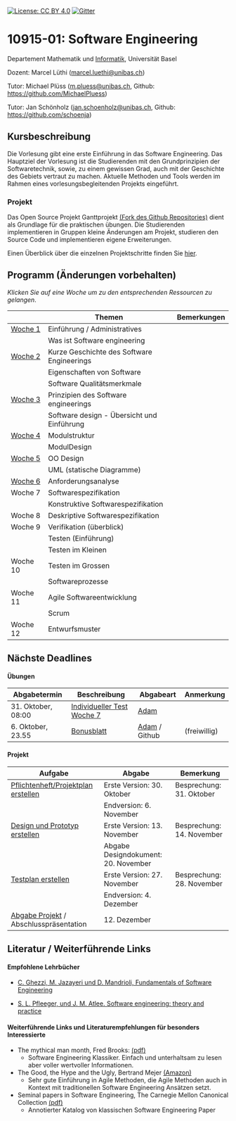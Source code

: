 [![License: CC BY 4.0](https://img.shields.io/badge/License-CC%20BY%204.0-lightgrey.svg)](https://creativecommons.org/licenses/by/4.0/)
[![Gitter](https://badges.gitter.im/unibas-sweng/discussion.svg)](https://gitter.im/unibas-sweng/discussion?utm_source=badge&utm_medium=badge&utm_campaign=pr-badge)

# 10915-01: Software Engineering

Departement Mathematik und [Informatik](http://informatik.unibas.ch/), Universität Basel

Dozent: Marcel Lüthi (<marcel.luethi@unibas.ch>)

Tutor: Michael Plüss (<m.pluess@unibas.ch>, Github: <https://github.com/MichaelPluess>)

Tutor: Jan Schönholz (<jan.schoenholz@unibas.ch>, Github: <https://github.com/schoenja>)

## Kursbeschreibung

Die Vorlesung gibt eine erste Einführung in das Software Engineering. 
Das Hauptziel der Vorlesung ist die Studierenden mit den Grundprinzipien der Softwaretechnik, sowie, zu einem gewissen Grad, auch mit der Geschichte des Gebiets vertraut zu machen. 
Aktuelle Methoden und Tools werden im Rahmen eines vorlesungsbegleitenden Projekts eingeführt.

### Projekt

Das Open Source Projekt Ganttprojekt [(Fork des Github Repositories)](https://github.com/unibas-sweng/ganttproject-hs18) dient als Grundlage für die praktischen 
übungen. Die Studierenden implementieren in Gruppen kleine Änderungen am Projekt, studieren den Source Code und implementieren eigene Erweiterungen. 

Einen Überblick über die einzelnen Projektschritte finden Sie [hier](https://unibas-sweng.github.io/software-engineering/project/project-summary.html).

## Programm (Änderungen vorbehalten)

*Klicken Sie auf eine Woche um zu den entsprechenden Ressourcen zu gelangen*. 

|  | Themen | Bemerkungen |
| ------| ----- | --------- |
| [Woche 1](https://unibas-sweng.github.io/software-engineering/week1/index.html)  | Einführung / Administratives  | |
|    | Was ist Software engineering  | |
| [Woche 2](https://unibas-sweng.github.io/software-engineering/week2/index.html)  | Kurze Geschichte des Software Engineerings  | |
|    | Eigenschaften von Software ||
|    |  Software Qualitätsmerkmale | | 
| [Woche 3](https://unibas-sweng.github.io/software-engineering/week3/index.html)  | Prinzipien des Software engineerings   | |
|    | Software design - Übersicht und Einführung |  |
| [Woche 4](https://unibas-sweng.github.io/software-engineering/week4/index.html)  | Modulstruktur  | |
|    | ModulDesign  | |
| [Woche 5](https://unibas-sweng.github.io/software-engineering/week5/index.html)  | OO Design |
|    | UML (statische Diagramme)  | | 
| [Woche 6](https://unibas-sweng.github.io/software-engineering/week6/index.html)    | Anforderungsanalyse   | |
| Woche 7  | Softwarespezifikation  |  |
|    | Konstruktive Softwarespezifikation  |  |
| Woche 8  | Deskriptive Softwarespezifikation | |
| Woche 9 | Verifikation (überblick)  | |
|    | Testen (Einführung) | |
|    | Testen im Kleinen   | |
| Woche 10 | Testen im Grossen   | | 
|    | Softwareprozesse | |
| Woche 11 | Agile Softwareentwicklung   | |
|    | Scrum  | |
| Woche 12 | Entwurfsmuster | |

## Nächste Deadlines

#### Übungen
| Abgabetermin | Beschreibung | Abgabeart | Anmerkung |
| ------------ | ------------ | ---- | ------- |
| 31. Oktober, 08:00 | [Individueller Test Woche 7](https://adam.unibas.ch/goto_adam_tst_735167.html) | [Adam](https://adam.unibas.ch/goto_adam_tst_735167.html) | 
| 6. Oktober, 23.55 | [Bonusblatt](https://unibas-sweng.github.io/software-engineering/exercises/adt-bonus-exercise.html) | [Adam](https://adam.unibas.ch/goto_adam_exc_734775.html) / Github | (freiwillig) |

#### Projekt

| Aufgabe |  Abgabe | Bemerkung |
|---------|--------|---------------------|
| [Pflichtenheft/Projektplan erstellen](https://unibas-sweng.github.io/software-engineering/project/week6/exercises.html) | Erste Version: 30. Oktober | Besprechung: 31. Oktober |
|                                     | Endversion: 6. November | |
| [Design und Prototyp erstellen](https://unibas-sweng.github.io/software-engineering/project/week8/exercises.html) | Erste Version: 13. November | Besprechung: 14. November |
|                               | Abgabe Designdokument: 20. November | |
| [Testplan erstellen](https://unibas-sweng.github.io/software-engineering/project/week10/exercises.html)            | Erste Version: 27. November  | Besprechung: 28. November |
| | Endversion: 4. Dezember ||
| [Abgabe Projekt](https://unibas-sweng.github.io/software-engineering/project/week12/exercises.html) / Abschlusspräsentation | 12. Dezember | |



## Literatur / Weiterführende Links

#### Empfohlene Lehrbücher 

* [C. Ghezzi, M. Jazayeri und D. Mandrioli, Fundamentals of Software Engineering](https://www.pearson.com/us/higher-education/program/Ghezzi-Fundamentals-of-Software-Engineering-2nd-Edition/PGM13112.html)

* [S. L. Pfleeger, und J. M. Atlee. Software engineering: theory and practice](https://www.pearson.com/us/higher-education/program/Pfleeger-Pfleeger-Software-Engineering-4-4th-Edition/PGM58925.html)


#### Weiterführende Links und Literaturempfehlungen für besonders Interessierte
* The mythical man month, Fred Brooks: [(pdf)](https://is.muni.cz/www/208322/The.Mythical.Man.Month.F.Brooks.pdf)
    * Software Engineering Klassiker. Einfach und unterhaltsam zu lesen aber voller wertvoller Informationen.
* The Good, the Hype and the Ugly, Bertrand Mejer [(Amazon)](https://www.amazon.com/Agile-Good-Hype-Bertrand-Meyer/dp/3319051547)
    * Sehr gute Einführung in Agile Methoden, die Agile Methoden auch in Kontext mit traditionellen Software Engineering Ansätzen setzt.
* Seminal papers in Software Engineering, The Carnegie Mellon Canonical Collection [(pdf)](http://reports-archive.adm.cs.cmu.edu/anon/isr2015/CMU-ISR-15-107.pdf)
    * Annotierter Katalog von klassischen Software Engineering Paper

